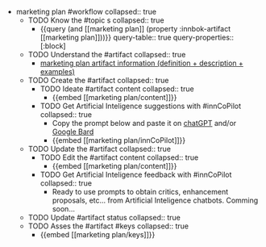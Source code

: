 
- marketing plan #workflow
   collapsed:: true
  - TODO Know the #topic s
    collapsed:: true
    - {{query (and [[marketing plan]] (property :innbok-artifact [[marketing plan]]))}}
      query-table:: true
      query-properties:: [:block]
  - TODO Understand the #artifact
    collapsed:: true
    - [marketing plan artifact information (definition + description + examples)](https://go.innbok.com/#/page/innBoK%2Fmarketing-plan%2Finfo)
  - TODO Create the #artifact
     collapsed:: true
    - TODO Ideate #artifact content
      collapsed:: true
      - {{embed [[marketing plan/content]]}}
    - TODO Get Artificial Inteligence suggestions with #innCoPilot
      collapsed:: true
      - Copy the prompt below and paste it on [chatGPT](https://chat.openai.com) and/or [Google Bard](https://bard.google.com/chat)
      - {{embed [[marketing plan/innCoPilot]]}}
  - TODO Update the #artifact
    collapsed:: true
    - TODO Edit the #artifact content
     collapsed:: true
      - {{embed [[marketing plan/content]]}}
    - TODO Get Artificial Inteligence feedback with #innCoPilot
      collapsed:: true
      - Ready to use prompts to obtain critics, enhancement proposals, etc... from Artificial Inteligence chatbots. Comming soon...
  - TODO Update #artifact status
    collapsed:: true
  - TODO Asses the #artifact #keys
    collapsed:: true
    - {{embed [[marketing plan/keys]]}}



